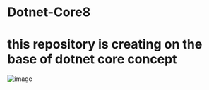 # Dotnet-Core8
# this repository is creating on the base of dotnet core concept

![image](https://github.com/user-attachments/assets/47b3c7b3-f8ce-4c36-a90a-805b72901704)


